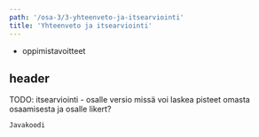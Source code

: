 ```yaml
---
path: '/osa-3/3-yhteenveto-ja-itsearviointi'
title: 'Yhteenveto ja itsearviointi'
---
```


<text-box variant='learningObjectives' name='Oppimistavoitteet'>

- oppimistavoitteet

</text-box>

## header

TODO: itsearviointi - osalle versio missä voi laskea pisteet omasta osaamisesta ja osalle likert?

```java
Javakoodi
```
